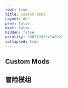```yaml
---
root: true
title: Custom Test
Layout: doc
prev: false
next: false
hidden: false
priority: 9007199254740991
collapsed: true
---
```


## Custom Mods

## 冒险模组
